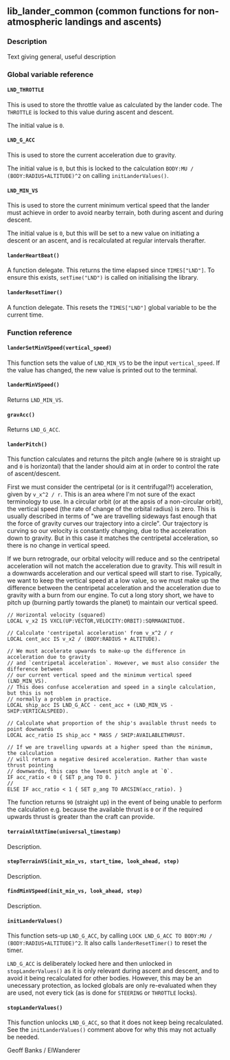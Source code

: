 ## lib\_lander\_common (common functions for non-atmospheric landings and ascents)

### Description

Text giving general, useful description

### Global variable reference

#### `LND_THROTTLE`

This is used to store the throttle value as calculated by the lander code. The `THROTTLE` is locked to this value during ascent and descent.

The initial value is `0`.

#### `LND_G_ACC`

This is used to store the current acceleration due to gravity.

The initial value is `0`, but this is locked to the calculation `BODY:MU / (BODY:RADIUS+ALTITUDE)^2` on calling `initLanderValues()`.

#### `LND_MIN_VS`

This is used to store the current minimum vertical speed that the lander must achieve in order to avoid nearby terrain, both during ascent and during descent.

The initial value is `0`, but this will be set to a new value on initiating a descent or an ascent, and is recalculated at regular intervals therafter.

#### `landerHeartBeat()`

A function delegate. This returns the time elapsed since `TIMES["LND"]`. To ensure this exists, `setTime("LND")` is called on initialising the library.

#### `landerResetTimer()`

A function delegate. This resets the `TIMES["LND"]` global variable to be the current time.

### Function reference

#### `landerSetMinVSpeed(vertical_speed)`

This function sets the value of `LND_MIN_VS` to be the input `vertical_speed`. If the value has changed, the new value is printed out to the terminal.

#### `landerMinVSpeed()`

Returns `LND_MIN_VS`.

#### `gravAcc()`

Returns `LND_G_ACC`.

#### `landerPitch()`

This function calculates and returns the pitch angle (where `90` is straight up and `0` is horizontal) that the lander should aim at in order to control the rate of ascent/descent.

First we must consider the centripetal (or is it centrifugal?!) acceleration, given by `v_x^2 / r`. This is an area where I'm not sure of the exact terminology to use. In a circular orbit (or at the apsis of a non-circular orbit), the vertical speed (the rate of change of the orbital radius) is zero. This is usually described in terms of "we are travelling sideways fast enough that the force of gravity curves our trajectory into a circle". Our trajectory is curving so our velocity is constantly changing, due to the acceleration down to gravity. But in this case it matches the centripetal acceleration, so there is no change in vertical speed.

If we burn retrograde, our orbital velocity will reduce and so the centripetal acceleration will not match the acceleration due to gravity. This will result in a downwards acceleration and our vertical speed will start to rise. Typically, we want to keep the vertical speed at a low value, so we must make up the difference between the centripetal acceleration and the acceleration due to gravity with a burn from our engine. To cut a long story short, we have to pitch up (burning partly towards the planet) to maintain our vertical speed.

    // Horizontal velocity (squared)
    LOCAL v_x2 IS VXCL(UP:VECTOR,VELOCITY:ORBIT):SQRMAGNITUDE.
    
    // Calculate 'centripetal acceleration' from v_x^2 / r
    LOCAL cent_acc IS v_x2 / (BODY:RADIUS + ALTITUDE).
    
    // We must accelerate upwards to make-up the difference in acceleration due to gravity
    // and `centripetal acceleration`. However, we must also consider the difference between
    // our current vertical speed and the minimum vertical speed (LND_MIN_VS).
    // This does confuse acceleration and speed in a single calculation, but this is not
    // normally a problem in practice.
    LOCAL ship_acc IS LND_G_ACC - cent_acc + (LND_MIN_VS - SHIP:VERTICALSPEED).
    
    // Calculate what proportion of the ship's available thrust needs to point downwards
    LOCAL acc_ratio IS ship_acc * MASS / SHIP:AVAILABLETHRUST.
    
    // If we are travelling upwards at a higher speed than the minimum, the calculation
    // will return a negative desired acceleration. Rather than waste thrust pointing
    // downwards, this caps the lowest pitch angle at `0`.
    IF acc_ratio < 0 { SET p_ang TO 0. }
    // 
    ELSE IF acc_ratio < 1 { SET p_ang TO ARCSIN(acc_ratio). }

The function returns `90` (straight up) in the event of being unable to perform the calculation e.g. because the available thrust is `0` or if the required upwards thrust is greater than the craft can provide.

#### `terrainAltAtTime(universal_timestamp)`

Description.

#### `stepTerrainVS(init_min_vs, start_time, look_ahead, step)`

Description.

#### `findMinVSpeed(init_min_vs, look_ahead, step)`

Description.

#### `initLanderValues()`

This function sets-up `LND_G_ACC`, by calling `LOCK LND_G_ACC TO BODY:MU / (BODY:RADIUS+ALTITUDE)^2`. It also calls `landerResetTimer()` to reset the timer.

`LND_G_ACC` is deliberately locked here and then unlocked in `stopLanderValues()` as it is only relevant during ascent and descent, and to avoid it being recalculated for other bodies. However, this may be an unecessary protection, as locked globals are only re-evaluated when they are used, not every tick (as is done for `STEERING` or `THROTTLE` locks).

#### `stopLanderValues()`

This function unlocks `LND_G_ACC`, so that it does not keep being recalculated. See the `initLanderValues()` comment above for why this may not actually be needed.

Geoff Banks / ElWanderer
